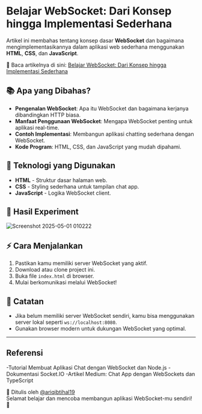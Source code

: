 # Belajar WebSocket: Dari Konsep hingga Implementasi Sederhana

Artikel ini membahas tentang konsep dasar **WebSocket** dan bagaimana mengimplementasikannya dalam aplikasi web sederhana menggunakan **HTML**, **CSS**, dan **JavaScript**.

📝 Baca artikelnya di sini: [Belajar WebSocket: Dari Konsep hingga Implementasi Sederhana](https://medium.com/@ariqibtihal19/belajar-websocket-dari-konsep-hingga-implementasi-sederhana-1c379936eda4)

## 📚 Apa yang Dibahas?

- **Pengenalan WebSocket**: Apa itu WebSocket dan bagaimana kerjanya dibandingkan HTTP biasa.
- **Manfaat Penggunaan WebSocket**: Mengapa WebSocket penting untuk aplikasi real-time.
- **Contoh Implementasi**: Membangun aplikasi chatting sederhana dengan WebSocket.
- **Kode Program**: HTML, CSS, dan JavaScript yang mudah dipahami.

## 🚀 Teknologi yang Digunakan

- **HTML** - Struktur dasar halaman web.
- **CSS** - Styling sederhana untuk tampilan chat app.
- **JavaScript** - Logika WebSocket client.

## 📂 Hasil Experiment
![Screenshot 2025-05-01 010222](https://medium.com/@faiz.maulana1405/dari-http-ke-websocket-eksperimen-sederhana-komunikasi-real-time-624c47539211)



## ⚡ Cara Menjalankan

1. Pastikan kamu memiliki server WebSocket yang aktif.
2. Download atau clone project ini.
3. Buka file `index.html` di browser.
4. Mulai berkomunikasi melalui WebSocket!

## 📌 Catatan

- Jika belum memiliki server WebSocket sendiri, kamu bisa menggunakan server lokal seperti `ws://localhost:8080`.
- Gunakan browser modern untuk dukungan WebSocket yang optimal.

---
## Referensi 
-Tutorial Membuat Aplikasi Chat dengan WebSocket dan Node.js
-Dokumentasi Socket.IO
-Artikel Medium: Chat App dengan WebSockets dan TypeScript

📖 Ditulis oleh [@ariqibtihal19](https://medium.com/@ariqibtihal19)  
Selamat belajar dan mencoba membangun aplikasi WebSocket-mu sendiri! 🚀
